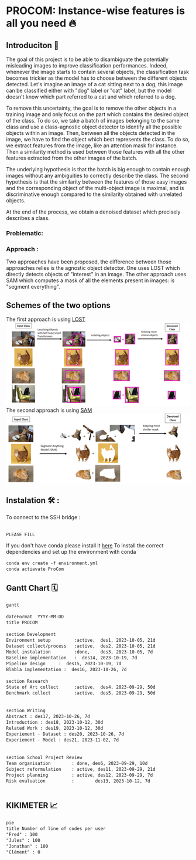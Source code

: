 # PROCOM: Instance-wise features is all you need 🔥


## Introduciton 🚀

The goal of this project is to be able to disambiguate the potentially misleading images to improve classification performances. Indeed, whenever the image starts to contain several objects, the classification task becomes trickier as the model has to choose between the different objects detected. Let's imagine an image of a cat sitting next to a dog, this image can be classified either with "dog" label or "cat" label, but the model doesn't know which part referred to a cat and which referred to a dog. 

To remove this uncertainty, the goal is to remove the other objects in a training image and only focus on the part which contains the desired object of the class. To do so, we take a batch of images belonging to the same class and use a class-agnostic object detector to identify all the possible objects within an image. Then, between all the objects detected in the image, we have to find the object which best represents the class. To do so, we extract features from the image, like an attention mask for instance. Then a similarity method is used between those features with all the other features extracted from the other images of the batch. 

The underlying hypothesis is that the batch is big enough to contain enough images without any ambiguities to correctly describe the class. The second hypothesis is that the similarity between the features of those easy images and the corresponding object of the multi-object image is maximal, and is discriminative enough compared to the similarity obtained with unrelated objects. 

At the end of the process, we obtain a denoised dataset which precisely describes a class. 

### Problematic: 



### Approach : 

Two approaches have been proposed, the difference between those approaches relies is the agnostic object detector. One uses LOST which directly detects objects of "interest" in an image. The other approach uses SAM which computes a mask of all the elements present in images: is "segment everything". 

## Schemes of the two options 

The first approach is using [LOST](https://arxiv.org/pdf/2109.14279.pdf)
<img src="images/LOST_pipeline.png"/>
The second approach is using [SAM](https://arxiv.org/pdf/2304.02643.pdf)
<img src="images/SAM_pipeline.png"/>


## Instalation 🛠 : 

To connect to the SSH bridge : 
```

PLEASE FILL 

```

If you don't have conda please install it [here](https://docs.conda.io/projects/conda/en/latest/user-guide/install/index.html)
To install the correct dependencies and set up the environment with conda 

```
conda env create -f environment.yml
conda actiavate ProCom

```


## Gantt Chart 🗓️


```mermaid
gantt

dateFormat  YYYY-MM-DD
title PROCOM

section Development
Environment setup         :active,  des1, 2023-10-05, 21d
Dataset collect/process   :active,  des2, 2023-10-05, 21d
Model instalation         :done,    des3, 2023-10-05, 7d
Baseline implementation   :  des14, 2023-10-19, 7d
Pipeline design     :  des15, 2023-10-19, 7d
Blabla implementation :  des16, 2023-10-26, 7d

section Research
State of Art collect      :active,  des4, 2023-09-29, 50d
Benchmark collect         :active,  des5, 2023-09-29, 50d


section Writing 
Abstract : des17, 2023-10-26, 7d
Introduction : des18, 2023-10-12, 30d
Related Work : des19, 2023-10-12, 30d
Experiement - Dataset : des20, 2023-10-26, 7d
Experiement - Model : des21, 2023-11-02, 7d


section School Project Review
Team organisation        : done, des6, 2023-09-29, 10d        
Subject reformulation    : active, des11, 2023-09-29, 21d
Project planning         : active, des12, 2023-09-29, 7d
Risk evaluation          :        des13, 2023-10-12, 7d


```


## KIKIMETER 📈

<!-- BEGIN MERMAID -->
    
```mermaid
pie
title Number of line of codes per user
"Fred" : 100
"Jules" : 100
"Jonathan" : 100
"Clément" : 0
```

<!-- END MERMAID -->
